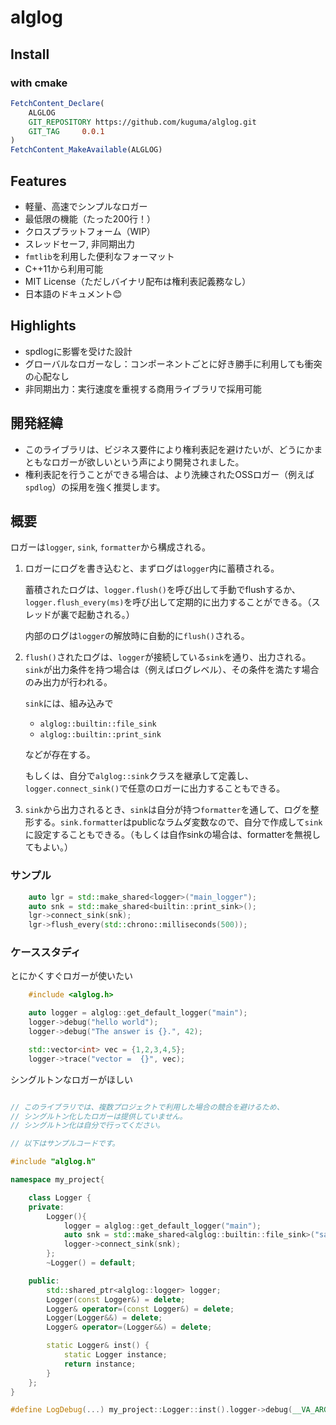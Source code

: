 # alglog

## Install 

### with cmake

```cmake
FetchContent_Declare(
    ALGLOG
    GIT_REPOSITORY https://github.com/kuguma/alglog.git
    GIT_TAG     0.0.1
)
FetchContent_MakeAvailable(ALGLOG)
```

## Features

- 軽量、高速でシンプルなロガー
- 最低限の機能（たった200行！）
- クロスプラットフォーム（WIP）
- スレッドセーフ, 非同期出力
- `fmtlib`を利用した便利なフォーマット
- C++11から利用可能
- MIT License（ただしバイナリ配布は権利表記義務なし）
- 日本語のドキュメント😊

## Highlights

- spdlogに影響を受けた設計
- グローバルなロガーなし：コンポーネントごとに好き勝手に利用しても衝突の心配なし
- 非同期出力：実行速度を重視する商用ライブラリで採用可能

## 開発経緯

- このライブラリは、ビジネス要件により権利表記を避けたいが、どうにかまともなロガーが欲しいという声により開発されました。
- 権利表記を行うことができる場合は、より洗練されたOSSロガー（例えば`spdlog`）の採用を強く推奨します。

## 概要

ロガーは`logger`, `sink`, `formatter`から構成される。

1. ロガーにログを書き込むと、まずログは`logger`内に蓄積される。

    蓄積されたログは、`logger.flush()`を呼び出して手動でflushするか、`logger.flush_every(ms)`を呼び出して定期的に出力することができる。（スレッドが裏で起動される。）

    内部のログは`logger`の解放時に自動的に`flush()`される。

2. `flush()`されたログは、`logger`が接続している`sink`を通り、出力される。`sink`が出力条件を持つ場合は（例えばログレベル）、その条件を満たす場合のみ出力が行われる。

    `sink`には、組み込みで

    - `alglog::builtin::file_sink`
    - `alglog::builtin::print_sink`
    
    などが存在する。
    
    もしくは、自分で`alglog::sink`クラスを継承して定義し、`logger.connect_sink()`で任意のロガーに出力することもできる。

3. `sink`から出力されるとき、`sink`は自分が持つ`formatter`を通して、ログを整形する。`sink.formatter`はpublicなラムダ変数なので、自分で作成して`sink`に設定することもできる。（もしくは自作sinkの場合は、formatterを無視してもよい。）


### サンプル

```C++
    auto lgr = std::make_shared<logger>("main_logger");
    auto snk = std::make_shared<builtin::print_sink>();
    lgr->connect_sink(snk);
    lgr->flush_every(std::chrono::milliseconds(500));
```


### ケーススタディ

とにかくすぐロガーが使いたい

```C++
    #include <alglog.h>

    auto logger = alglog::get_default_logger("main");
    logger->debug("hello world");
    logger->debug("The answer is {}.", 42);

    std::vector<int> vec = {1,2,3,4,5};
    logger->trace("vector =  {}", vec);
```

シングルトンなロガーがほしい

```C++

// このライブラリでは、複数プロジェクトで利用した場合の競合を避けるため、
// シングルトン化したロガーは提供していません。
// シングルトン化は自分で行ってください。

// 以下はサンプルコードです。

#include "alglog.h"

namespace my_project{

    class Logger {
    private:
        Logger(){
            logger = alglog::get_default_logger("main");
            auto snk = std::make_shared<alglog::builtin::file_sink>("sample.log");
            logger->connect_sink(snk);
        };
        ~Logger() = default;

    public:
        std::shared_ptr<alglog::logger> logger;
        Logger(const Logger&) = delete;
        Logger& operator=(const Logger&) = delete;
        Logger(Logger&&) = delete;
        Logger& operator=(Logger&&) = delete;

        static Logger& inst() {
            static Logger instance;
            return instance;
        }
    };
}

#define LogDebug(...) my_project::Logger::inst().logger->debug(__VA_ARGS__)

```


